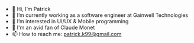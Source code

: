 - 👋 Hi, I’m Patrick
- 💼 I’m currently working as a software engineer at Gainwell Technologies
- 🌱 I’m interested in UI/UX & Mobile programming
- 🙌 I'm an avid fan of Claude Monet
- 📫 How to reach me: patrick.k99@gmail.com

